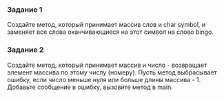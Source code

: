 ### Задание 1
Создайте метод, который принимает массив слов и char symbol, и заменяет все слова оканчивающиеся на этот символ на слово bingo.   
 


### Задание 2
Создайте метод, который принимает массив и число - возвращает элемент массива по этому числу (номеру). 
Пусть метод выбрасывает ошибку, если число меньше нуля или больше длины массива - 1. 
Добавьте сообщение в ошибку, вызовите метод в main. 

